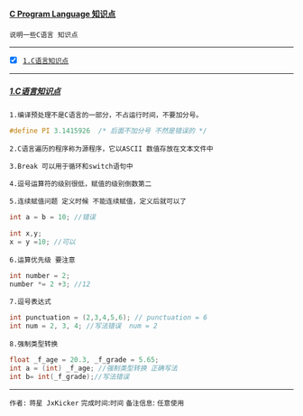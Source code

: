 #### [C Program Language 知识点](#top)  <b id="top"></b>
`说明一些C语言 知识点` 

------
- [x] [`1.C语言知识点`](#target1)

------

#####  [1.C语言知识点](#top) <b id="target1"></b> 
`1.编译预处理不是C语言的一部分，不占运行时间，不要加分号。`
```c
#define PI 3.1415926  /* 后面不加分号 不然是错误的 */
```
`2.C语言遍历的程序称为源程序，它以ASCII 数值存放在文本文件中`

`3.Break 可以用于循环和switch语句中`

`4.逗号运算符的级别很低，赋值的级别倒数第二`

`5.连续赋值问题 定义时候 不能连续赋值，定义后就可以了`
```c
int a = b = 10; //错误

int x,y;
x = y =10; //可以
```
`6.运算优先级 要注意`
```c
int number = 2;
number *= 2 +3; //12
```
`7.逗号表达式`
```c
int punctuation = (2,3,4,5,6); // punctuation = 6
int num = 2, 3, 4; //写法错误  num = 2
```
`8.强制类型转换`
```c
float _f_age = 20.3, _f_grade = 5.65;
int a = (int) _f_age; //强制类型转换 正确写法
int b= int(_f_grade);//写法错误
```
--------------------
`作者:` `蒋星 JxKicker` 
`完成时间`:`时间`
`备注信息`: `任意使用` 
